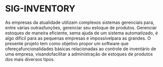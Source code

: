 # SIG-INVENTORY
 As empresas da atualidade utilizam complexos sistemas gerenciais para, entre várias outrasfunções, gerenciar seu estoque de produtos. Gerenciar estoques de maneira eficiente, sema ajuda de um sistema automatizado, é algo difícil para as pequenas empresas e impossívelpara as grandes. O presente projeto tem como objetivo propor um software que ofereçafuncionalidades básicas relacionadas ao controle de inventário de uma empresa, visandofacilitar a administração de estoques de produtos dos mais diversos tipos.

